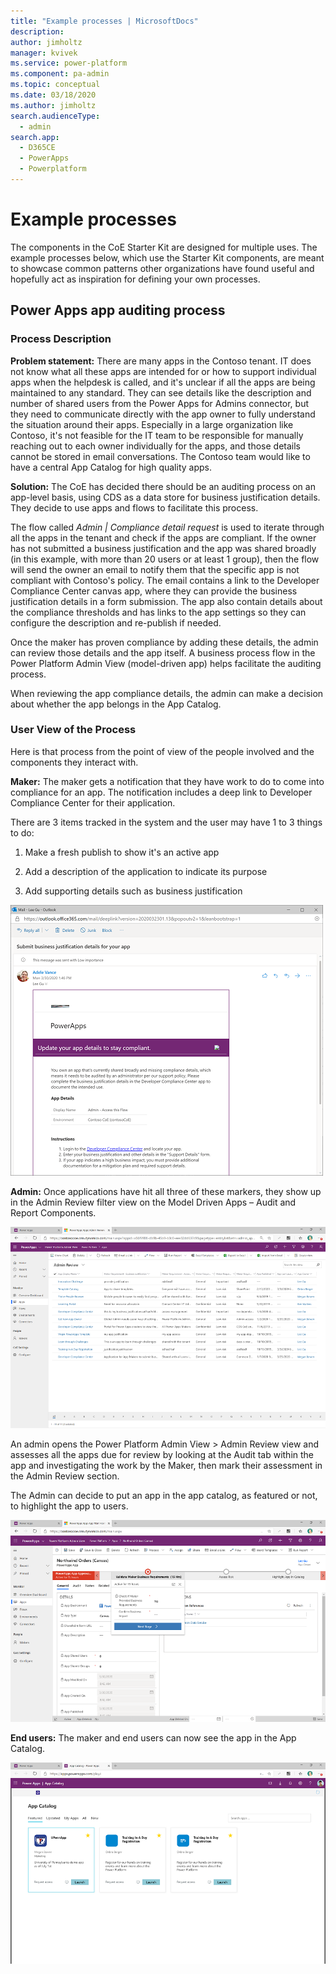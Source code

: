 ```yaml
---
title: "Example processes | MicrosoftDocs"
description: 
author: jimholtz
manager: kvivek
ms.service: power-platform
ms.component: pa-admin
ms.topic: conceptual
ms.date: 03/18/2020
ms.author: jimholtz
search.audienceType: 
  - admin
search.app: 
  - D365CE
  - PowerApps
  - Powerplatform
---
```

# Example processes

The components in the CoE Starter Kit are designed for multiple uses. The example processes below, which use the Starter Kit components, are meant to showcase common patterns other organizations have found useful and hopefully act as inspiration for defining your own processes.

## Power Apps app auditing process

### Process Description

**Problem statement:** There are many apps in the Contoso tenant. IT does not know what all these apps are intended for or how to support individual apps when the helpdesk is called, and it's unclear if all the apps are being maintained to any standard. They can see details like the description and number of shared users from the Power Apps for Admins connector, but they need to communicate directly
with the app owner to fully understand the situation around their apps. Especially in a large organization like Contoso, it's not feasible for the IT team to be responsible for manually reaching out to each owner individually for the apps, and those details cannot be stored in email conversations. The Contoso team would like to have a central App Catalog for high quality apps.

**Solution:** The CoE has decided there should be an auditing process on an app-level basis, using CDS as a data store for business justification details. They decide to use apps and flows to facilitate
this process.

The flow called *Admin \| Compliance detail request* is used to iterate through all the apps in the tenant and check if the apps are compliant. If the owner has not submitted a business justification and the app was  shared broadly (in this example, with more than 20 users or at least 1 group), then the flow will send the owner an email to notify them that the
specific app is not compliant with Contoso's policy. The email contains a link to the Developer Compliance Center canvas app, where they can provide the business justification details in a form submission. The app also contain details about the compliance thresholds and has links to the app settings so they can configure the description and re-publish if needed.

Once the maker has proven compliance by adding these details, the admin can review those details and the app itself. A business process flow in the Power Platform Admin View (model-driven app) helps facilitate the auditing process.

When reviewing the app compliance details, the admin can make a decision about whether the app belongs in the App Catalog.

### User View of the Process

Here is that process from the point of view of the people involved and the components they interact with.

**Maker:** The maker gets a notification that they have work to do to come into compliance for an app. The notification includes a deep link to Developer
Compliance Center for their application.

There are 3 items tracked in the system and the user may have 1 to 3 things to do:

1. Make a fresh publish to show it's an active app

1. Add a description of the application to indicate its purpose

1. Add supporting details such as business justification

![User PoV of sample audit process](media/coe55.png)

**Admin:** Once applications have hit all three of these markers, they show up in the Admin Review filter view on the Model Driven Apps – Audit and Report
Components.

![Admin PoV of sample audit process](media/coe71.png)

An admin opens the Power Platform Admin View > Admin Review view and assesses all the apps due for review by looking at the Audit tab within the app and investigating the work by the Maker, then mark their assessment in the Admin Review section.

The Admin can decide to put an app in the app catalog, as featured or not, to highlight the app to users.

![Validate maker requirements](media/coe54.png)

**End users:** The maker and end users can now see the app in the App Catalog.

![App catalog](media/coe67.png)
